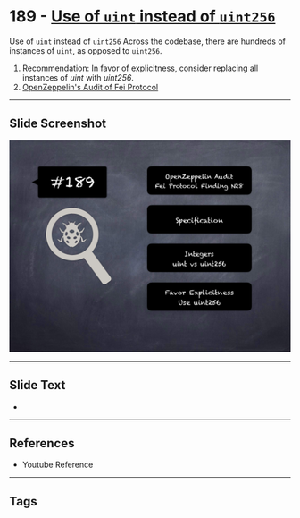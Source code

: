 
# 189 - [Use of `uint` instead of `uint256`](./Use%20of%20`uint`%20instead%20of%20`uint256`.md)

Use of `uint` instead of `uint256` Across the codebase, there are hundreds of instances of `uint`, as opposed to `uint256`.


1. Recommendation: In favor of explicitness, consider replacing all instances of _uint_ with _uint256_.
2. [OpenZeppelin's Audit of Fei Protocol](https://blog.openzeppelin.com/fei-protocol-audit/)


___
## Slide Screenshot
![189.png](../../images/8.%20Audit%20Findings%20201/189.png)
___
## Slide Text
- 
___
## References
- Youtube Reference
___
## Tags
